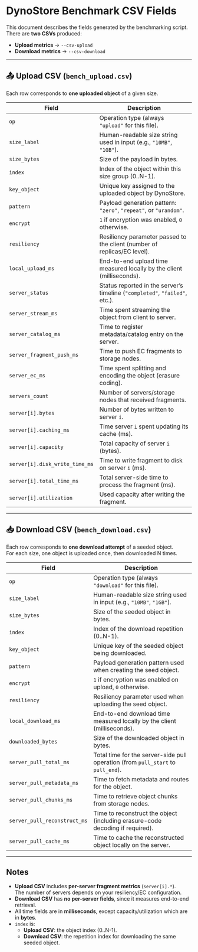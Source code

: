 # DynoStore Benchmark CSV Fields

This document describes the fields generated by the benchmarking script.  
There are **two CSVs** produced:

- **Upload metrics** → `--csv-upload`
- **Download metrics** → `--csv-download`

---

## 📤 Upload CSV (`bench_upload.csv`)

Each row corresponds to **one uploaded object** of a given size.

| Field | Description |
|-------|-------------|
| `op` | Operation type (always `"upload"` for this file). |
| `size_label` | Human-readable size string used in input (e.g., `"10MB"`, `"1GB"`). |
| `size_bytes` | Size of the payload in bytes. |
| `index` | Index of the object within this size group (0..N-1). |
| `key_object` | Unique key assigned to the uploaded object by DynoStore. |
| `pattern` | Payload generation pattern: `"zero"`, `"repeat"`, or `"urandom"`. |
| `encrypt` | `1` if encryption was enabled, `0` otherwise. |
| `resiliency` | Resiliency parameter passed to the client (number of replicas/EC level). |
| `local_upload_ms` | End-to-end upload time measured locally by the client (milliseconds). |
| `server_status` | Status reported in the server’s timeline (`"completed"`, `"failed"`, etc.). |
| `server_stream_ms` | Time spent streaming the object from client to server. |
| `server_catalog_ms` | Time to register metadata/catalog entry on the server. |
| `server_fragment_push_ms` | Time to push EC fragments to storage nodes. |
| `server_ec_ms` | Time spent splitting and encoding the object (erasure coding). |
| `servers_count` | Number of servers/storage nodes that received fragments. |
| `server[i].bytes` | Number of bytes written to server `i`. |
| `server[i].caching_ms` | Time server `i` spent updating its cache (ms). |
| `server[i].capacity` | Total capacity of server `i` (bytes). |
| `server[i].disk_write_time_ms` | Time to write fragment to disk on server `i` (ms). |
| `server[i].total_time_ms` | Total server-side time to process the fragment (ms). |
| `server[i].utilization` | Used capacity after writing the fragment. |

---

## 📥 Download CSV (`bench_download.csv`)

Each row corresponds to **one download attempt** of a seeded object.  
For each size, one object is uploaded once, then downloaded N times.

| Field | Description |
|-------|-------------|
| `op` | Operation type (always `"download"` for this file). |
| `size_label` | Human-readable size string used in input (e.g., `"10MB"`, `"1GB"`). |
| `size_bytes` | Size of the seeded object in bytes. |
| `index` | Index of the download repetition (0..N-1). |
| `key_object` | Unique key of the seeded object being downloaded. |
| `pattern` | Payload generation pattern used when creating the seed object. |
| `encrypt` | `1` if encryption was enabled on upload, `0` otherwise. |
| `resiliency` | Resiliency parameter used when uploading the seed object. |
| `local_download_ms` | End-to-end download time measured locally by the client (milliseconds). |
| `downloaded_bytes` | Size of the downloaded object in bytes. |
| `server_pull_total_ms` | Total time for the server-side pull operation (from `pull_start` to `pull_end`). |
| `server_pull_metadata_ms` | Time to fetch metadata and routes for the object. |
| `server_pull_chunks_ms` | Time to retrieve object chunks from storage nodes. |
| `server_pull_reconstruct_ms` | Time to reconstruct the object (including erasure-code decoding if required). |
| `server_pull_cache_ms` | Time to cache the reconstructed object locally on the server. |

---

## Notes

- **Upload CSV** includes **per-server fragment metrics** (`server[i].*`).  
  The number of servers depends on your resiliency/EC configuration.
- **Download CSV** has **no per-server fields**, since it measures end-to-end retrieval.
- All time fields are in **milliseconds**, except capacity/utilization which are in **bytes**.
- `index` is:
  - **Upload CSV**: the object index (0..N-1).
  - **Download CSV**: the repetition index for downloading the same seeded object.
